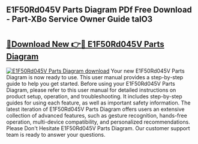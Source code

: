 ## E1F50Rd045V Parts Diagram PDf Free Download - Part-XBo Service Owner Guide talO3

# <h2><a href="http://dftvrtj.blite.top/?on=E1F50Rd045V+Parts+Diagram">🔗Download New 👉🔴 E1F50Rd045V Parts Diagram</a></h2>

[![E1F50Rd045V Parts Diagram download](https://i.imgur.com/lujVjoI.png)](http://dftvrtj.blite.top/?on=E1F50Rd045V+Parts+Diagram)
Your new E1F50Rd045V Parts Diagram is now ready to use. This user manual provides a step-by-step guide to help you get started. Before using your E1F50Rd045V Parts Diagram, please refer to this user manual for detailed instructions on product setup, operation, and troubleshooting. It includes step-by-step guides for using each feature, as well as important safety information. The latest iteration of E1F50Rd045V Parts Diagram offers users an extensive collection of advanced features, such as gesture recognition, hands-free operation, multi-device compatibility, and personalized recommendations. Please Don't Hesitate E1F50Rd045V Parts Diagram. Our customer support team is ready to answer your questions.
